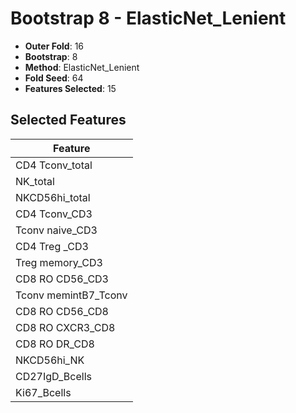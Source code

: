 # Bootstrap 8 - ElasticNet_Lenient

- **Outer Fold**: 16
- **Bootstrap**: 8
- **Method**: ElasticNet_Lenient
- **Fold Seed**: 64
- **Features Selected**: 15

## Selected Features

| Feature |
|---------|
| CD4 Tconv_total |
| NK_total |
| NKCD56hi_total |
| CD4 Tconv_CD3 |
| Tconv naive_CD3 |
| CD4 Treg _CD3 |
| Treg memory_CD3 |
| CD8 RO CD56_CD3 |
| Tconv memintB7_Tconv |
| CD8 RO CD56_CD8 |
| CD8 RO CXCR3_CD8 |
| CD8 RO DR_CD8 |
| NKCD56hi_NK |
| CD27IgD_Bcells |
| Ki67_Bcells |
